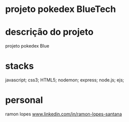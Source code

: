 # projeto pokedex  BlueTech

# descrição  do projeto 
projeto pokedex Blue

# stacks
javascript;
css3;
HTML5;
nodemon;
express;
node.js;
ejs;

# personal
ramon lopes
<a href="" > www.linkedin.com/in/ramon-lopes-santana</a>

